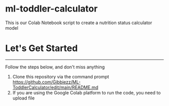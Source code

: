 # ml-toddler-calculator
This is our Colab Notebook script to create a nutrition status calculator model

# Let's Get Started
-----
Follow the steps below, and don't miss anything
1. Clone this repository via the command prompt
   https://github.com/Gibbiezz/ML-ToddlerCalculator/edit/main/README.md
2. If you are using the Google Colab platform to run the code, you need to upload file 

